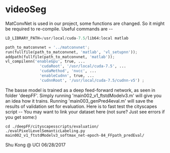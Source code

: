 # videoSeg

MatConvNet is used in our project, some functions are changed. So it might be required to re-compile. Useful commands are --

```python
LD_LIBRARY_PATH=/usr/local/cuda-7.5/lib64:local matlab 

path_to_matconvnet = '../matconvnet';
run(fullfile(path_to_matconvnet, 'matlab', 'vl_setupnn'));
addpath(fullfile(path_to_matconvnet, 'matlab'));
vl_compilenn('enableGpu', true, ...
               'cudaRoot', '/usr/local/cuda-7.5', ...
               'cudaMethod', 'nvcc', ...
               'enableCudnn', true, ...
               'cudnnRoot', '/usr/local/cuda-7.5/cudnn-v5') ;

```

The basse model is trained as a deep feed-forward network, as seen in folder 'deepFF'. Simply running 'main002_v1_ftstdModelv3.m' will give you an idea how it trains. Running 'main003_genPred4eval.m' will save the results of validation set for evaluation. Here is to fast test the cityscapes script -- 
You may want to link your dataset here (not sure? Just see errors if you get some:)
```
cd ./deepFF/cityscapesscripts/evaluation/
./evalPixelLevelSemanticLabeling.py main002_v1_ftstdModelv3_softmax_net-epoch-84_FFpath_predEval/
```


Shu Kong @ UCI
06/28/2017

